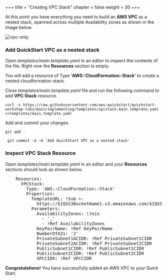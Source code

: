 +++
title = "Creating VPC Stack"
chapter = false
weight = 30
+++

At this point you have everything you need to build an **AWS VPC** as a nested stack, spanned across multiple Availability zones as shown in the image below.

![vpc-only](/images/aws-vpc.png)

### Add QuickStart VPC as a nested stack

Open _templates/main.template.yaml_ in an editor to inspect the contents of the file. Right now the **Resources** section is empty.

You will add a resource of Type **'AWS::CloudFormation::Stack'** to create a nested cloudformation stack.

Close _templates/main.template.yaml_ file and run the following command to add **VPC Stack** resource.

```
curl -s https://raw.githubusercontent.com/aws-quickstart/quickstart-workshop-labs/main/implementing/templates/vpcstack.main.template.yaml >>templates/main.template.yaml
```

Add and commit your changes.

`git add .`

` git commit -a -m 'Add QuickStart VPC as a nested stack'`

### Inspect VPC Stack Resource

Open _templates/main.template.yaml_ in an editor and your **Resources** sections should look as shown below.

<pre>
    Resources:
      VPCStack:
        Type: 'AWS::CloudFormation::Stack'
        Properties:
          TemplateURL: !Sub >-
            https://${QSS3BucketName}.s3.amazonaws.com/${QSS3KeyPrefix}submodules/quickstart-aws-vpc/templates/aws-vpc.template
          Parameters:
            AvailabilityZones: !Join
              - ','
              - !Ref AvailabilityZones
            KeyPairName: !Ref KeyPairName
            NumberOfAZs: '2'
            PrivateSubnet1ACIDR: !Ref PrivateSubnet1CIDR
            PrivateSubnet2ACIDR: !Ref PrivateSubnet2CIDR
            PublicSubnet1CIDR: !Ref PublicSubnet1CIDR
            PublicSubnet2CIDR: !Ref PublicSubnet2CIDR
            VPCCIDR: !Ref VPCCIDR
</pre>

**Congratulations!** You have successfully added an AWS VPC to your Quick Start.



